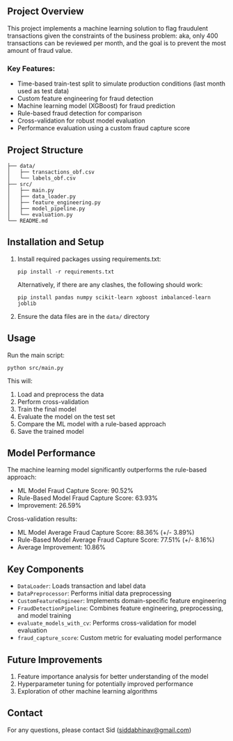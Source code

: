 ## Project Overview

This project implements a machine learning solution to flag fraudulent transactions given the constraints of the business problem: aka, only 400 transactions can be reviewed per month, and the goal is to prevent the most  amount of fraud  value.

### Key Features:
- Time-based train-test split to simulate production conditions (last month used as test data)
- Custom feature engineering for fraud detection
- Machine learning model (XGBoost) for fraud prediction
- Rule-based fraud detection for comparison
- Cross-validation for robust model evaluation
- Performance evaluation using a custom fraud capture score

## Project Structure

```
├── data/
│   ├── transactions_obf.csv
│   └── labels_obf.csv
├── src/
│   ├── main.py
│   ├── data_loader.py
│   ├── feature_engineering.py
│   ├── model_pipeline.py
│   └── evaluation.py
└── README.md
```

## Installation and Setup

1. Install required packages ussing requirements.txt:
   ```
   pip install -r requirements.txt
   ```

   Alternatively, if there are any clashes, the following should work:
   
   ```
   pip install pandas numpy scikit-learn xgboost imbalanced-learn joblib
   ```
2. Ensure the data files are in the `data/` directory

## Usage

Run the main script:

```
python src/main.py
```

This will:
1. Load and preprocess the data
2. Perform cross-validation
3. Train the final model
4. Evaluate the model on the test set
5. Compare the ML model with a rule-based approach
6. Save the trained model

## Model Performance

The machine learning model significantly outperforms the rule-based approach:

- ML Model Fraud Capture Score: 90.52%
- Rule-Based Model Fraud Capture Score: 63.93%
- Improvement: 26.59%

Cross-validation results:
- ML Model Average Fraud Capture Score: 88.36% (+/- 3.89%)
- Rule-Based Model Average Fraud Capture Score: 77.51% (+/- 8.16%)
- Average Improvement: 10.86%

## Key Components

- `DataLoader`: Loads transaction and label data
- `DataPreprocessor`: Performs initial data preprocessing
- `CustomFeatureEngineer`: Implements domain-specific feature engineering
- `FraudDetectionPipeline`: Combines feature engineering, preprocessing, and model training
- `evaluate_models_with_cv`: Performs cross-validation for model evaluation
- `fraud_capture_score`: Custom metric for evaluating model performance

## Future Improvements

1. Feature importance analysis for better understanding of the model
2. Hyperparameter tuning for potentially improved performance
3. Exploration of other machine learning algorithms

## Contact

For any questions, please contact Sid (siddabhinav@gmail.com)